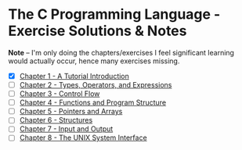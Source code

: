 # The C Programming Language - Exercise Solutions & Notes

**Note** – I'm only doing the chapters/exercises I feel significant learning
would actually occur, hence many exercises missing.

- [x] [Chapter 1 - A Tutorial Introduction](1-intro)
- [ ] [Chapter 2 - Types, Operators, and Expressions](2-types-operators-expressions)
- [ ] [Chapter 3 - Control Flow](3-control-flow)
- [ ] [Chapter 4 - Functions and Program Structure](4-functions-and-program-structure)
- [ ] [Chapter 5 - Pointers and Arrays](5-pointers-and-arrays)
- [ ] [Chapter 6 - Structures](6-structures)
- [ ] [Chapter 7 - Input and Output](7-io)
- [ ] [Chapter 8 - The UNIX System Interface](8-unix)
